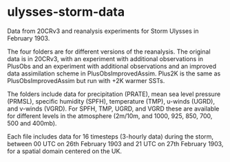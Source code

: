 # ulysses-storm-data
Data from 20CRv3 and reanalysis experiments for Storm Ulysses in February 1903.
 
The four folders are for different versions of the reanalysis. The original data is in 20CRv3, with an experiment with additional observations in PlusObs and an experiment with additional observations and an improved data assimilation scheme in PlusObsImprovedAssim. Plus2K is the same as PlusObsImprovedAssim but run with +2K warmer SSTs.
 
The folders include data for precipitation (PRATE), mean sea level pressure (PRMSL), specific humidity (SPFH), temperature (TMP), u-winds (UGRD), and v-winds (VGRD). For SPFH, TMP, UGRD, and VGRD these are available for different levels in the atmosphere (2m/10m, and 1000, 925, 850, 700, 500 and 400mb).
 
Each file includes data for 16 timesteps (3-hourly data) during the storm, between 00 UTC on 26th February 1903 and 21 UTC on 27th February 1903, for a spatial domain centered on the UK.
